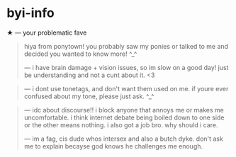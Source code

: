 # byi-info
★ — your problematic fave 
> hiya from ponytown! you probably saw my ponies or talked to me and decided you wanted to know more! ^_^
>
> — i have brain damage + vision issues, so im slow on a good day! just be understanding and not a cunt about it. <3

> — i dont use tonetags, and don't want them used on me. if youre ever confused about my tone, please just ask. ^_^

> — idc about discourse!! i block anyone that annoys me or makes me uncomfortable. i think internet debate being boiled down to one side or the other means nothing. i also got a job bro. why should i care.
>
> — im a fag, cis dude whos intersex and also a butch dyke. don't ask me to explain becayse god knows he challenges me enough.
